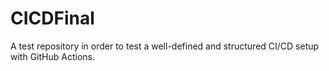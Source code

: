 # CICDFinal
A test repository in order to test a well-defined and structured CI/CD setup with GitHub Actions.